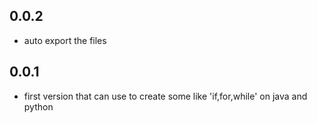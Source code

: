 ## 0.0.2

- auto export the files

## 0.0.1

- first version that can use to create some like 'if,for,while' on java and python
